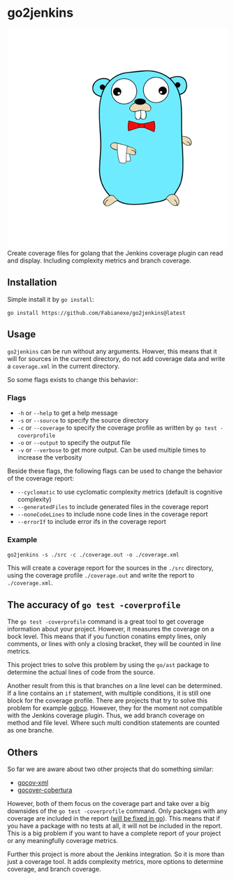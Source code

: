 # go2jenkins
![Create Jenkins coverage files for golang](./img/logo.png "Create Jenkins coverage files for golang")
Create coverage files for golang that the Jenkins coverage plugin can read and display.
Including complexity metrics and branch coverage.

## Installation
Simple install it by `go install`:
```
go install https://github.com/Fabianexe/go2jenkins@latest
```

## Usage
`go2jenkins` can be run without any arguments.
Howver, this means that it will for sources in the current directory, 
do not add coverage data and write a `coverage.xml` in the current directory.

So some flags exists to change this behavior:
### Flags
* `-h` or `--help` to get a help message
* `-s` or `--source` to specify the source directory
* `-c` or `--coverage` to specify the coverage profile as written by `go test -coverprofile`
* `-o` or `--output` to specify the output file
* `-v` or `--verbose` to get more output. Can be used multiple times to increase the verbosity

Beside these flags, the following flags can be used to change the behavior of the coverage report:
*  `--cyclomatic` to use cyclomatic complexity metrics (default is cognitive complexity)
*  `--generatedFiles` to include generated files in the coverage report 
* `--noneCodeLines` to include none code lines in the coverage report 
* `--errorIf` to include error ifs in the coverage report 

### Example
```
go2jenkins -s ./src -c ./coverage.out -o ./coverage.xml
```
This will create a coverage report for the sources in the `./src` directory,
using the coverage profile `./coverage.out` and write the report to `./coverage.xml`.

## The accuracy of `go test -coverprofile`
The `go test -coverprofile` command is a great tool to get coverage information about your project.
However, it measures the coverage on a bock level. This means that if you function conatins empty lines, only comments, 
or lines with only a closing bracket, they will be counted in line metrics.

This project tries to solve this problem by using the `go/ast` package to determine the actual lines of code from the source.

Another result from this is that branches on a line level can be determined. If a line contains an `if` statement,
with multiple conditions, it is still one block for the coverage profile. There are projects that try to solve this problem
for example [gobco](https://github.com/rillig/gobco). However, they for the moment not compatible with the Jenkins coverage plugin.
Thus, we add branch coverage on method and file level. Where such multi condition statements are counted as one branche.

## Others
So far we are aware about two other projects that do something similar:
* [gocov-xml](https://github.com/AlekSi/gocov-xml)
* [gocover-cobertura](https://github.com/boumenot/gocover-cobertura) 

However, both of them focus on the coverage part and take over a big downsides of the `go test -coverprofile` command.
Only packages with any coverage are included in the report ([will be fixed in go](https://go-review.googlesource.com/c/go/+/495447)).
This means that if you have a package with no tests at all, it will not be included in the report. 
This is a big problem if you want to have a complete report of your project or any meaningfully coverage metrics.

Further this project is more about the Jenkins integration. So it is more than just a coverage tool.
It adds complexity metrics, more options to determine coverage, and branch coverage.
